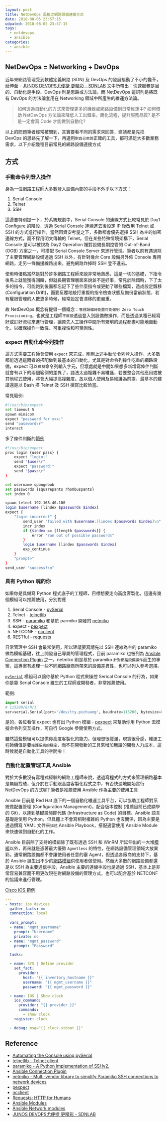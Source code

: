 ```yaml
---
layout: post
title: NetDevOps 風格之網路設備連接方式
date: 2018-08-05 23:57:15
udpated: 2018-08-05 23:57:15
tags:
  - netdevops
  - ansible
categories:
  - ansible
---
```


## NetDevOps = Networking + DevOps
近年來網路管理受到軟體定義網路 (SDN) 及 DevOps 的發展驅動了不小的變革，延伸至 - [JUNOS DEVOPS尤便捷 更精彩 - SDNLAB][13] 文中所帶出：快速服務是目的、自動化是手段、DevOps 則是思路或方法論，而 NetDevOps 這詞則是將既有 DevOps 的方法論套用在 Networking 領域中所產生的維運方法論。

<!--more-->

> 如何透過自動化的方式來管理更多的機器或網路設備到日常維運中?
如何借助 NetDevOps 方法論來降低人工出錯率，簡化流程，提升服務品質?
是不是一定會寫 Code 才能做到自動化?

以上的問題筆者經常被問到，其實要看不同的需求來回答，建議都是先把 DevOps 的思路先了解一下，再選用`對自己來說`正確的工具，都可滿足大多數業務需求，以下介紹幾種目前常見的網路設備連接方式

## 方式
### 手動命令列登入操作

身為一位網路工程師大多數登入設備內部的手段不外乎以下方式：
1. Serial Console
2. Telnet
3. SSH

這邊要特別提一下，於系統規劃中，Serial Console 的連線方式比較常見於 Day1 Configure 的階段，透過 Serial Console 連線進去後設定 IP 後改用 Telnet 或 SSH 的方式進行操作，當然因資安考量之下，多數都會優先選擇 SSH 為主的加密連線方式，而不採用明文傳輸的 Telnet。但在某些特殊情境架構下，Serial Console 是可以被視為 Day2 Operation 裡對設備長期控管的 Out-of-Band (OOB) 方案之一，可搭配 Serial Console Server 來進行管理。筆者以前有遇過除了主要管理網路設備透過 SSH 以外，有針對幾台 Core 設備另外佈 Console 專用網路，走另一條備援線路出來，避免網路炸掉時 SSH 登不進去。

使用時優點當然是對於許多網路工程師來說非常地熟悉，這是一切的基礎，下指令後馬上就能獲得回饋，但就長期管理層面來說並不是好事，常見於除錯時，下了太多的指令，可能跑到後面都忘記下了些什麼指令或更動了哪些檔案，造成設定飄移 (Configuration Drift)，而要反覆地敲打重複的指令檢查狀態及備份當前狀態，若有權限管理的人數更多時候，經常設定會漂移的更嚴重。

故 NetDevOps 概念有提倡一個概念：`管理設備時能盡可能做到 Zero Touch Provisioning`，也就是工程師`不直接`透過登入到設備做操作，而是透過某種已經寫好或訂好流程來進行管理，讓原先人工操作中間所有繁瑣的過程都盡可能地自動化，以確保操作一致性、可重複性和可預測性。

### expect 自動化命令列操作

這方式需要工程師會使用 `expect` 來完成，剛剛上述手動命令列登入操作，大多數都能透過這兩者的搭配做到最基本的自動化，尤其是對命令列操作吃重的網路設備，expect 可以`模擬`命令列輸入字元，但壞處就是中間如果想多新增寫條件判斷就會有以下的兩個範例的差異了，語法太過複雜不易維護，若要整合其他應用或被其他程式使用，將會大幅提高複雜度。故以個人使用及易維護為前提，最基本的建議還是以 Bash 搭 Telnet 及 SSH 撰寫比較恰當。

常見範例:
```bash
#!/usr/bin/expect
set timeout 5
spawn minicom
expect "password for xxx:"
send "password\r"
interact
```

多了條件判斷的[範例][1]
```bash
#!/usr/bin/expect
proc login {user pass} {
    expect "login:"
    send "$user\r"
    expect "password:"
    send "$pass\r"
}

set username spongebob 
set passwords {squarepants rhombuspants}
set index 0

spawn telnet 192.168.40.100
login $username [lindex $passwords $index]
expect {
    "login incorrect" {
        send_user "failed with $username:[lindex $passwords $index]\n"
        incr index
        if {$index == [llength $passwords]} {
            error "ran out of possible passwords"
        }
        login $username [lindex $passwords $index]
        exp_continue
    }
    "prompt>" 
}
send_user "success!\n"
```

### 具有 Python 魂的你

如果你是具備寫 Python 程式底子的工程師，目標想要走向高度客製化，這邊有幾個模組可以推薦使用，分別對應
1. Serial Console - [pySerial][2]
2. Telnet - [telnetlib][3]
3. SSH - [paramiko][4] 和基於 parmiko 開發的 [netmiko][6]
4. expect - [pexpect][7]
5. NETCONF - [ncclient][8]
6. RESTful - [requests][9]

日常管理中 SSH 會最常使用，所以建議要寫請先以 SSH 連線為主的 paramiko 做為模組基礎，往上開發自己專屬的管理程式，目前 paramiko 也被列為 [Ansible Connection Plugin][5] 之一。netmiko 則是基於 paramiko `針對網路設備操作`而生的專案，這專案有處理一些不同網路廠商所帶來的設備差異性，也可以列入參考選擇。

[`pySerial`][2] 模組可以讓你基於 Python 程式來操控 Serical Console 的行為，如果你是靠 Serial Console 維生的工程師或開發者，非常推薦使用。

範例:
```python
import serial
# 115200/8/N/1
ser=serial.Serial(port='/dev/tty.pichuang', baudrate=115200, bytesize=8, parity='N', stopbits=1, timeout=1)
```

是的，各位看倌 expect 也有出 Python 模組 - [pexpect][7] 來幫助你用 Python 去模擬命令列交互操作，可自行 Google 參閱使用方式。

雖然這些模組可以提供你高度客製化的能力，但理想很豐滿，現實很骨感，維運工程師價值是要`維護系統的穩定`，而不在開發新的工具來增加無謂的開發人力成本，這時候就是自動化工具的空間啦！

### 自動化配置管理工具 Ansible

對於大多數沒有寫程式經驗的網路工程師來說，透過寫程式的方式來管理網路基本是無疑找碴，但介於在手動跟高度客製化程式之中，有否快速地開始實行 NetDevOps 的方式呢? 筆者是推薦使用 Ansible 作為主要的使用工具

Ansible 目前是 Red Hat 底下的一個自動化維運工具平台，可以協助工程師對系統做配置管理 (Configuration Management)，配合版本控制 (推薦目前已成顯學的 Git)，以達到基礎設施即代碼 (Infrastructure as Code) 的目標。Ansible 語言基礎是使用 Python，但具體上不會寫相對複雜的 Python 也沒關係，因為主要是透過撰寫 YAML 文件來`描述` Ansible Playbook，搭配適當使用 Ansible Module 來快速做到自動化的工作。

Ansible 目前除了支持的模組除了既有透過 SSH 和 WinRM 所延伸出的一大堆[模組][10]以外，再來就是憑著最大優勢 `Agnetless` 的特性，在網路設備管理領域大放異彩。通常網路設備都不會讓使用者任意的塞 Agent，但透過各廠商的支持下，基於 Ansible 誕生出不少的[網路模組][11]供使用者做使用。然而大多數的網路設備都還是以 SSH 為主要通信手段，Ansible 主要的連線手段也是透過 SSH，基本上是非常容易兼容而不用更改現在對網路設備的管理方式，也可以配合基於 NETCONF 的協議來進行管理。

[Cisco IOS 範例][12]
```yaml
---
- hosts: ios_devices
  gather_facts: no
  connection: local
 
  vars_prompt:
  - name: "mgmt_username"
    prompt: "Username"
    private: no
  - name: "mgmt_password"
    prompt: "Password"

  tasks:

  - name: SYS | Define provider
    set_fact:
      provider:
        host: "{{ inventory_hostname }}" 
        username: "{{ mgmt_username }}"
        password: "{{ mgmt_password }}"

  - name: IOS | Show clock
    ios_command:
      provider: "{{ provider }}"
      commands:
        - show clock
    register: clock

  - debug: msg="{{ clock.stdout }}"
```

## Reference
- [Automating the Console using pySerial][2]
- [telnetlib - Telnet client][3]
- [paramiko - A Python implementation of SSHv2.][4]
- [Ansible Connection Plugin][5]
- [netmiko - Multi-vendor library to simplify Paramiko SSH connections to network devices][6]
- [pexpect][7]
- [ncclient][8]
- [Requests: HTTP for Humans][9]
- [Ansible Modules][10]
- [Ansible Network modules][11]
- [JUNOS DEVOPS尤便捷 更精彩 - SDNLAB][13]

[1]: https://stackoverflow.com/questions/1538444/using-conditional-statements-inside-expect?answertab=votes#tab-top
[2]: https://pynet.twb-tech.com/blog/automation/pyserial.html
[3]: https://docs.python.org/2/library/telnetlib.html#module-telnetlib
[4]: http://www.paramiko.org/
[5]: https://docs.ansible.com/ansible/2.6/plugins/connection.html
[6]: https://github.com/ktbyers/netmiko
[7]: https://pexpect.readthedocs.io/en/stable/
[8]: https://github.com/ncclient/ncclient
[9]: http://docs.python-requests.org/en/master/
[10]: https://docs.ansible.com/ansible/latest/modules/modules_by_category.html
[11]: https://docs.ansible.com/ansible/2.6/modules/list_of_network_modules.html#network-modules
[12]: https://github.com/brona/ansible-cisco-ios-example
[13]: https://www.sdnlab.com/18581.html
